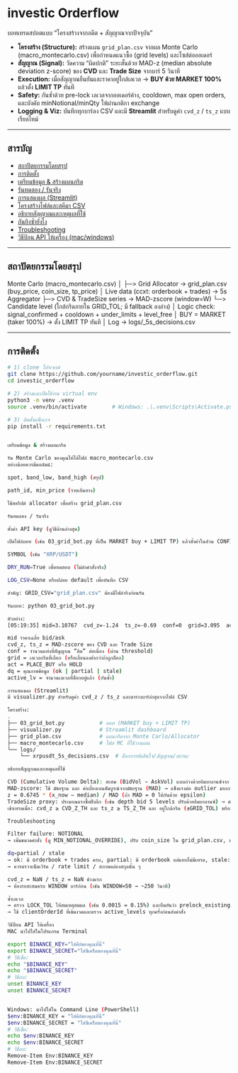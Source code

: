 # investic Orderflow

บอทเทรดสปอตแบบ “โครงสร้างจากอดีต + สัญญาณจากปัจจุบัน”  
- **โครงสร้าง (Structure):** สร้างแผน `grid_plan.csv` จากผล Monte Carlo (macro_montecarlo.csv) เพื่อกำหนดแนวซื้อ (grid levels) และไซส์ต่อออเดอร์  
- **สัญญาณ (Signal):** วัดความ “ผิดปกติ” ระยะสั้นด้วย MAD-z (median absolute deviation z-score) ของ **CVD** และ **Trade Size** จากบาร์ 5 วินาที  
- **Execution:** เมื่อสัญญาณยืนยันและราคาอยู่ใกล้เลเวล → **BUY ด้วย MARKET 100%** แล้วตั้ง **LIMIT TP** ทันที  
- **Safety:** กันซ้ำด้วย pre-lock เลเวลจากออเดอร์ค้าง, cooldown, max open orders, และบังคับ minNotional/minQty ให้ผ่านกติกา exchange  
- **Logging & Viz:** บันทึกทุกบาร์ลง CSV และมี **Streamlit** สำหรับดูค่า `cvd_z` / `ts_z` แบบเรียลไทม์

---

## สารบัญ
- [สถาปัตยกรรมโดยสรุป](#สถาปัตยกรรมโดยสรุป)
- [การติดตั้ง](#การติดตั้ง)
- [เตรียมข้อมูล & สร้างแผนกริด](#เตรียมข้อมูล--สร้างแผนกริด)
- [รันทดลอง / รันจริง](#รันทดลอง--รันจริง)
- [การแสดงผล (Streamlit)](#การแสดงผล-streamlit)
- [โครงสร้างไฟล์และสคีมา CSV](#โครงสร้างไฟล์และสคีมา-csv)
- [อธิบายสัญญาณและเหตุผลที่ใช้](#อธิบายสัญญาณและเหตุผลที่ใช้)
- [กันยิงซ้ำยังไง](#กันยิงซ้ำยังไง)
- [Troubleshooting](#troubleshooting)
- [วิธีป้อน API ให้เครื่อง (mac/windows)](#วิธีป้อน-api-ให้เครื่อง)

---

## สถาปัตยกรรมโดยสรุป
Monte Carlo (macro_montecarlo.csv)
│
├─> Grid Allocator → grid_plan.csv (buy_price, coin_size, tp_price)
│
Live data (ccxt: orderbook + trades) → 5s Aggregator
├─> CVD & TradeSize series → MAD-zscore (window=W)
└─> Candidate level (ใกล้กริดภายใน GRID_TOL; มี fallback ลงล่าง)
│
Logic check: signal_confirmed + cooldown + under_limits + level_free
│
BUY = MARKET (taker 100%) → ตั้ง LIMIT TP ทันที
│
Log → logs/<symbol>_5s_decisions.csv



---

## การติดตั้ง

```bash
# 1) clone โปรเจกต์
git clone https://github.com/yourname/investic_orderflow.git
cd investic_orderflow

# 2) สร้างและเปิดใช้งาน virtual env
python3 -m venv .venv
source .venv/bin/activate        # Windows: .\.venv\Scripts\Activate.ps1

# 3) ติดตั้งแพ็กเกจ
pip install -r requirements.txt


เตรียมข้อมูล & สร้างแผนกริด

รัน Monte Carlo ของคุณให้ได้ไฟล์ macro_montecarlo.csv
อย่างน้อยควรมีคอลัมน์:

spot, band_low, band_high (สรุป)

path_id, min_price (รายเส้นทาง)

ใช้สคริปต์ allocator เพื่อสร้าง grid_plan.csv

รันทดลอง / รันจริง

ตั้งค่า API key (ดูวิธีด้านล่างสุด)

เปิดไฟล์บอท (เช่น 03_grid_bot.py ที่เป็น MARKET buy + LIMIT TP) แล้วตั้งค่าในส่วน CONFIG:

SYMBOL (เช่น "XRP/USDT")

DRY_RUN=True เพื่อทดสอบ (ไม่ส่งคำสั่งจริง)

LOG_CSV=None หรือปล่อย default เพื่อบันทึก CSV

สำคัญ: GRID_CSV="grid_plan.csv" ต้องมีไฟล์จริงก่อนรัน

รันบอท: python 03_grid_bot.py

ตัวอย่าง:
[05:19:35] mid=3.10767  cvd_z=-1.24  ts_z=-0.69  conf=0  grid=3.095  act=HOLD  dq=ok  bars=84  active_lv=0

mid ราคาเฉลี่ย bid/ask
cvd_z, ts_z = MAD-zscore ของ CVD และ Trade Size
conf = จำนวนแท่งที่สัญญาณ “ติด” ต่อเนื่อง (ผ่าน threshold)
grid = เลเวลกริดที่เลือก (หรือเลื่อนลงต่ำกว่าถ้าถูกล็อก)
act = PLACE_BUY หรือ HOLD
dq = คุณภาพข้อมูล (ok | partial | stale)
active_lv = จำนวนเลเวลที่ล็อกอยู่แล้ว (กันซ้ำ)

การแสดงผล (Streamlit)
มี visualizer.py สำหรับดูค่า cvd_z / ts_z และตารางบาร์ล่าสุดจากไฟล์ CSV

โครงสร้าง:
.
├── 03_grid_bot.py           # บอท (MARKET buy + LIMIT TP)
├── visualizer.py            # Streamlit dashboard
├── grid_plan.csv            # แผนกริดจาก Monte Carlo/Allocator
├── macro_montecarlo.csv     # ไฟล์ MC ที่ใช้วางแผน
└── logs/
    └── xrpusdt_5s_decisions.csv  # ล็อกการตัดสินใจ/สัญญาณ/สถานะ

อธิบายสัญญาณและเหตุผลที่ใช้

CVD (Cumulative Volume Delta): สะสม (BidVol − AskVol) แบบถ่วงด้วยอิมบาลานซ์จาก orderbook เพื่อดูแรงกดซื้อ/ขายรวม
MAD-zscore: ใช้ มัธยฐาน และ ค่าเบี่ยงเบนสัมบูรณ์จากมัธยฐาน (MAD) → แข็งแรงต่อ outlier มากกว่า z-score ปกติ
z = 0.6745 * (x_now − median) / MAD (ถ้า MAD = 0 ให้กันด้วย epsilon)
TradeSize proxy: ประมาณแรงซื้อฝั่งลึก (เช่น depth bid 5 levels ปรับด้วยอิมบาลานซ์) → คำนวณ MAD-z เช่นเดียวกัน
เข้าเทรดเมื่อ: cvd_z ≥ CVD_Z_TH และ ts_z ≥ TS_Z_TH และ อยู่ใกล้กริด (±GRID_TOL) พร้อมผ่านเงื่อนไขคูลดาวน์/จำนวนดีล

Troubleshooting

Filter failure: NOTIONAL
→ เพิ่มขนาดคำสั่ง (ดู MIN_NOTIONAL_OVERRIDE), ปรับ coin_size ใน grid_plan.csv, หรือเพิ่ม SLIP_PCT เพื่อกันราคากระโดดตอนส่ง MARKET

dq=partial / stale
→ ok: มี orderbook + trades ครบ, partial: มี orderbook แต่แทบไม่มีเทรด, stale: ขาดข้อมูลหลัก ๆ
→ ควรตรวจเน็ตเวิร์ค / rate limit / สภาพคล่องสกุลนั้น ๆ

cvd_z = NaN / ts_z = NaN ช่วงแรก
→ ต้องรอสะสมครบ WINDOW บาร์ก่อน (เช่น WINDOW=50 → ~250 วินาที)

ซ้ำเลเวล
→ ตรวจ LOCK_TOL ให้สมเหตุสมผล (เช่น 0.0015 = 0.15%) และยืนยันว่า prelock_existing() เรียกก่อนลูปรัน
→ ใช้ clientOrderId ที่เข้มงวดและตรวจ active_levels ทุกครั้งก่อนส่งคำสั่ง

วิธีป้อน API ให้เครื่อง
MAC นำไปใส่ในโปรแกรม Terminal

export BINANCE_KEY="ใส่คีย์ของคุณที่นี่"
export BINANCE_SECRET="ใส่ซีเคร็ตของคุณที่นี่"
# วิธีเช็ค:
echo "$BINANCE_KEY"
echo "$BINANCE_SECRET"
# วิธีลบ:
unset BINANCE_KEY
unset BINANCE_SECRET


Windows: นำไปใส่ใน Command Line (PowerShell)
$env:BINANCE_KEY = "ใส่คีย์ของคุณที่นี่"
$env:BINANCE_SECRET = "ใส่ซีเคร็ตของคุณที่นี่"
# วิธีเช็ค:
echo $env:BINANCE_KEY
echo $env:BINANCE_SECRET
# วิธีลบ:
Remove-Item Env:BINANCE_KEY
Remove-Item Env:BINANCE_SECRET
